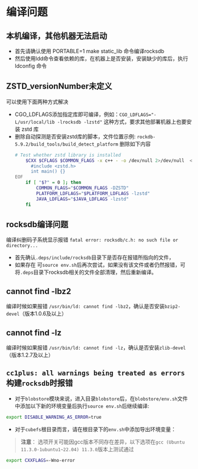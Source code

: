 # 编译问题

## 本机编译，其他机器无法启动

- 首先请确认使用 PORTABLE=1 make static_lib 命令编译rocksdb
- 然后使用ldd命令查看依赖的库，在机器上是否安装，安装缺少的库后，执行 ldconfig 命令

## ZSTD_versionNumber未定义

可以使用下面两种方式解决
- CGO_LDFLAGS添加指定库即可编译，例如：`CGO_LDFLAGS="-L/usr/local/lib -lrocksdb -lzstd"` 这种方式，要求其他部署机器上也要安装 zstd 库
- 删除自动探测是否安装zstd库的脚本，文件位置示例: `rockdb-5.9.2/build_tools/build_detect_platform`
   删除如下内容
   ```bash
   # Test whether zstd library is installed
       $CXX $CFLAGS $COMMON_FLAGS -x c++ - -o /dev/null 2>/dev/null  <<EOF
         #include <zstd.h>
         int main() {}
   EOF
       if [ "$?" = 0 ]; then
           COMMON_FLAGS="$COMMON_FLAGS -DZSTD"
           PLATFORM_LDFLAGS="$PLATFORM_LDFLAGS -lzstd"
           JAVA_LDFLAGS="$JAVA_LDFLAGS -lzstd"
       fi
   ```


## rocksdb编译问题

编译纠删码子系统显示报错 `fatal error: rocksdb/c.h: no such file or directory...`
- 首先确认`.deps/include/rocksdb`目录下是否存在报错所指向的文件，
- 如果存在 可`source env.sh`后再次尝试，如果没有该文件或者仍然报错，可将`.deps`目录下rocksdb相关的文件全部清理，然后重新编译。

## cannot find -lbz2

编译时候如果报错 `/usr/bin/ld: cannot find -lbz2`，确认是否安装`bzip2-devel`（版本1.0.6及以上）

## cannot find -lz

编译时候如果报错 `/usr/bin/ld: cannot find -lz`，确认是否安装`zlib-devel`（版本1.2.7及以上）

## `cc1plus: all warnings being treated as errors` 构建`rocksdb`时报错

- 对于`blobstore`模块来说，进入目录`blobstore`后，在`blobstore/env.sh`文件中添加以下新的环境变量后执行`source env.sh`后继续编译:

```bash
export DISABLE_WARNING_AS_ERROR=true
```

- 对于`cubefs`根目录而言，请在根目录下的`env.sh`中添加导出环境变量：

> **注意**： 选项开关可能因gcc版本不同存在差异，以下选项在`gcc (Ubuntu 11.3.0-1ubuntu1~22.04) 11.3.0`版本上测试通过

```bash
export CXXFLAGS=-Wno-error
```
